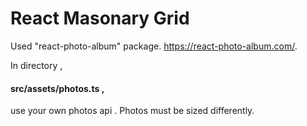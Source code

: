 
# React Masonary Grid

Used "react-photo-album" package.
https://react-photo-album.com/. 

In directory ,
#### src/assets/photos.ts , 
use your own photos api .
Photos must be sized differently.
